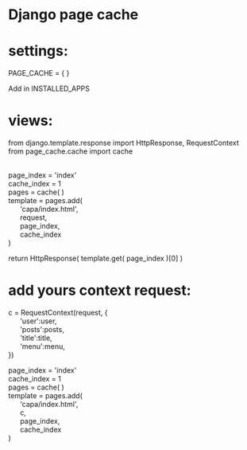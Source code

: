 # Django page cache #

# settings:

PAGE_CACHE = { }

Add in INSTALLED_APPS

# views:

from django.template.response import HttpResponse, RequestContext<br>
from page_cache.cache import cache<br><br>


page_index = 'index'<br>
cache_index = 1<br>
pages = cache( )<br>
template = pages.add(<br>
&nbsp;&nbsp;&nbsp;&nbsp;&nbsp;&nbsp;'capa/index.html',<br>
&nbsp;&nbsp;&nbsp;&nbsp;&nbsp;&nbsp;request,<br>
&nbsp;&nbsp;&nbsp;&nbsp;&nbsp;&nbsp;page_index,<br>
&nbsp;&nbsp;&nbsp;&nbsp;&nbsp;&nbsp;cache_index<br>
)

return HttpResponse( template.get( page_index )[0] )
    
# add yours context request:    

c = RequestContext(request, {<br>
&nbsp;&nbsp;&nbsp;&nbsp;&nbsp;&nbsp;'user':user,<br>
&nbsp;&nbsp;&nbsp;&nbsp;&nbsp;&nbsp;'posts':posts,<br>
&nbsp;&nbsp;&nbsp;&nbsp;&nbsp;&nbsp;'title':title,<br>
&nbsp;&nbsp;&nbsp;&nbsp;&nbsp;&nbsp;'menu':menu,<br>
 })<br>

page_index = 'index'<br>
cache_index = 1<br>
pages = cache( )<br>
template = pages.add(<br>
&nbsp;&nbsp;&nbsp;&nbsp;&nbsp;&nbsp;'capa/index.html',<br>
&nbsp;&nbsp;&nbsp;&nbsp;&nbsp;&nbsp;c,<br>
&nbsp;&nbsp;&nbsp;&nbsp;&nbsp;&nbsp;page_index,<br>
&nbsp;&nbsp;&nbsp;&nbsp;&nbsp;&nbsp;cache_index<br>
)<br>

